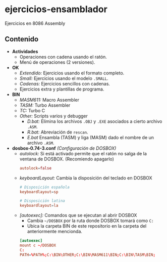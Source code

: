# ejercicios-ensamblador

Ejercicios en 8086 Assembly

## Contenido

- **Actividades** 
    - Operaciones con cadena usando el ratón.
    - Menú de operaciones (2 versiones).
- **OK**
    - *Extendido:* Ejercicios usando el formato completo.
    - *Small:* Ejercicios usando el modelo `.SMALL`.
    - *Cadenas:* Ejercicios sencillos con cadenas.
    - Ejercicios extra y plantillas de programa.
- **BIN**
    - *MASM611:* Macro Assembler
    - *TASM:* Turbo Assembler
    - *TC:* Turbo C
    - *Other:* Scripts varios y debugger
        - *D.bat:* Elimina los archivos `.OBJ` y `.EXE` asociados a cierto archivo `.ASM`.
        - *R.bat:* Abreviación de `rescan`.
        - *E.bat* Ensambla (TASM) y liga (MASM) dado el nombre de un archivo `.ASM`.
- **dosbox-0.74-3.conf** *(Configuración de DOSBOX)*
    - *autolock:* Si está activado permite que el ratón no salga de la ventana de DOSBOX. (Recomiendo apagarlo)
        ```conf
        autolock=false
        ```
    - *keyboardLayout:* Cambia la disposición del teclado en DOSBOX
        ```conf
        # Disposición española
        keyboardlayout=sp

        # Disposición latina
        keyboardlayout=la
        ```
    - *[autoexec]:* Comandos que se ejecutan al abrir DOSBOX
        - Cambia `~/DOSBOX` por la ruta donde DOSBOX tomará como `C:`
        - Ubica la carpeta BIN de este repositorio en la carpeta del anteriormente mencionda.
        ```conf
        [autoexec]
        mount c ~/DOSBOX
        C:
        PATH=%PATH%;C:\BIN\OTHER;C:\BIN\MASM611\BIN;C:\BIN\TASM\BIN;        C:\BIN\TC\BIN;C:\BIN\TC\INCLUDE;C:\BIN\TC\LIB
        ```
